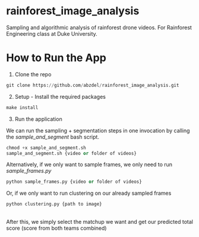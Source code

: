 # rainforest_image_analysis
Sampling and algorithmic analysis of rainforest drone videos. For Rainforest Engineering class at Duke University.


# How to Run the App

1) Clone the repo
```python
git clone https://github.com/abzdel/rainforest_image_analysis.git
```
2) Setup - Install the required packages
```python
make install
```
3) Run the application

We can run the sampling + segmentation steps in one invocation by calling the *sample_and_segment* bash script.
```python
chmod +x sample_and_segment.sh
sample_and_segment.sh {video or folder of videos}
```

Alternatively, if we only want to sample frames, we only need to run *sample_frames.py*
```python
python sample_frames.py {video or folder of videos}
```

Or, if we only want to run clustering on our already sampled frames
```python
python clustering.py {path to image}
```


<br>
After this, we simply select the matchup we want and get our predicted total score (score from both teams combined)
